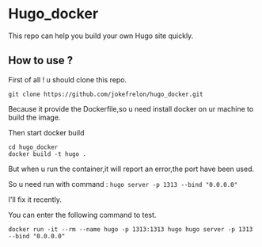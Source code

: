 # Hugo_docker

This repo can help you build your own Hugo site quickly.

## How to use ?

First of all ! u should clone this repo.

```
git clone https://github.com/jokefrelon/hugo_docker.git
```
Because it provide the Dockerfile,so u need install docker on ur machine to build the image.

Then start docker build

```
cd hugo_docker
docker build -t hugo .
```
But when u run the container,it will report an error,the port have been used.

So u need run with command : `hugo server -p 1313 --bind "0.0.0.0"`

I'll fix it recently.

You can enter the following command to test.
```
docker run -it --rm --name hugo -p 1313:1313 hugo hugo server -p 1313 --bind "0.0.0.0"
```

